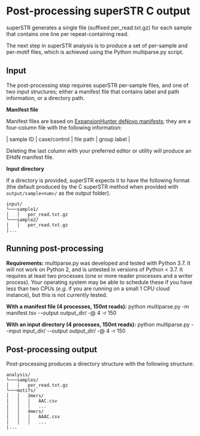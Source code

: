 # Post-processing superSTR C output

superSTR generates a single file (suffixed per_read.txt.gz) for each sample that contains one line per repeat-containing read. 

The next step in superSTR analysis is to produce a set of per-sample and per-motif files, which is achieved using the Python multiparse.py script.


## Input

The post-processing step requires superSTR per-sample files, and one of two input structures; either a manifest file that contains label and path information, or a directory path.

**Manifest file**

Manifest files are based on [ExpansionHunter deNovo manifests](https://github.com/Illumina/ExpansionHunterDenovo/blob/master/documentation/06_Merging_profiles.md); they are a four-column file with the following information:

| sample ID | case/control | file path | group label |

Deleting the last column with your preferred editor or utility will produce an EHdN manifest file.

**Input directory**

If a directory is provided, superSTR expects it to have the following format (the default produced by the C superSTR method when provided with `output/sample<num>/` as the output folder).

```
input/
└───sample1/
│   │   per_read.txt.gz   
└───sample2/
│   │   per_read.txt.gz  
|...
```

## Running post-processing

**Requirements:** multiparse.py was developed and tested with Python 3.7. It will not work on Python 2, and is untested in versions of Python < 3.7. It requires at least two processes (one or more reader processes and a writer process). Your operating system may be able to schedule these if you have less than two CPUs (*e.g.* if you are running on a small 1 CPU cloud instance), but this is not currently tested.

**With a manifest file (4 processes, 150nt reads):** python multiparse.py -m manifest.tsv --output output_dir/ -@ 4 -r 150

**With an input directory (4 processes, 150nt reads):** python multiparse.py --input input_dir/ --output output_dir/ -@ 4 -r 150

## Post-processing output

Post-processing produces a directory structure with the following structure:

```
analysis/
└───samples/
│   │   per_read.txt.gz   
└───motifs/
│   │   3mers/
|   │   │   AAC.csv
|   │   │   ...
│   │   4mers/
|   │   │   AAAC.csv
|   │   │   ...
|...
```
